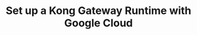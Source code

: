---
title: Set up a Kong Gateway Runtime with Google Cloud
no_version: true
content_type: how-to
alpha: true
---